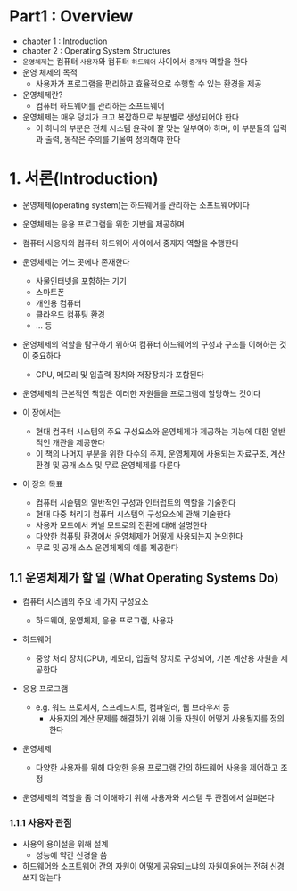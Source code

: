 # Part1 : Overview

- chapter 1 : Introduction
- chapter 2 : Operating System Structures
- `운영체제`는 컴퓨터 `사용자`와 컴퓨터 `하드웨어` 사이에서 `중개자` 역할을 한다
- 운영 체제의 목적
  - 사용자가 프로그램을 편리하고 효율적으로 수행할 수 있는 환경을 제공
- 운영체제란?
  - 컴퓨터 하드웨어를 관리하는 소프트웨어
- 운영체제는 매우 덩치가 크고 복잡하므로 부분별로 생성되어야 한다
  - 이 하나의 부분은 전체 시스템 윤곽에 잘 맞는 일부여야 하며, 이 부분들의 입력과 출력, 동작은 주의를 기울여 정의해야 한다

# 1. 서론(Introduction)

- 운영체제(operating system)는 하드웨어를 관리하는 소프트웨어이다
- 운영체제는 응용 프로그램을 위한 기반을 제공하며
- 컴퓨터 사용자와 컴퓨터 하드웨어 사이에서 중재자 역할을 수행한다

- 운영체제는 어느 곳에나 존재한다

  - 사물인터넷을 포함하는 기기
  - 스마트폰
  - 개인용 컴퓨터
  - 클라우드 컴퓨팅 환경
  - ... 등

- 운영체제의 역할을 탐구하기 위하여 컴퓨터 하드웨어의 구성과 구조를 이해하는 것이 중요하다
  - CPU, 메모리 및 입출력 장치와 저장장치가 포함된다
- 운영체제의 근본적인 책임은 이러한 자원들을 프로그램에 할당하느 것이다
- 이 장에서는

  - 현대 컴퓨터 시스템의 주요 구성요소와 운영체제가 제공하는 기능에 대한 일반적인 개관을 제공한다
  - 이 책의 나머지 부분을 위한 다수의 주제, 운영체제에 사용되는 자료구조, 계산환경 및 공개 소스 및 무료 운영체제를 다룬다

- 이 장의 목표
  - 컴퓨터 시슽템의 일반적인 구성과 인터럽트의 역할을 기술한다
  - 현대 다중 처리기 컴퓨터 시스템의 구성요소에 관해 기술한다
  - 사용자 모드에서 커널 모드로의 전환에 대해 설명한다
  - 다양한 컴퓨팅 환경에서 운영체제가 어떻게 사용되는지 논의한다
  - 무료 및 공개 소스 운영체제의 예를 제공한다

## 1.1 운영체제가 할 일 (What Operating Systems Do)

- 컴퓨터 시스템의 주요 네 가지 구성요소

  - 하드웨어, 운영체제, 응용 프로그램, 사용자

- 하드웨어
  - 중앙 처리 장치(CPU), 메모리, 입출력 장치로 구성되어, 기본 계산용 자원을 제공한다
- 응용 프로그램
  - e.g. 워드 프로세서, 스프레드시트, 컴파일러, 웹 브라우저 등
    - 사용자의 계산 문제를 해결하기 위해 이들 자원이 어떻게 사용될지를 정의한다
- 운영체제

  - 다양한 사용자를 위해 다양한 응용 프로그램 간의 하드웨어 사용을 제어하고 조정

- 운영체제의 역할을 좀 더 이해하기 위해 사용자와 시스템 두 관점에서 살펴본다

### 1.1.1 사용자 관점

- 사용의 용이설을 위해 설계
  - 성능에 약간 신경을 씀
- 하드웨어와 소프트웨어 간의 자원이 어떻게 공유되느냐의 자원이용에는 전혀 신경쓰지 않는다
